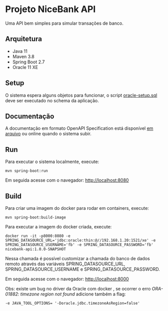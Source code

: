 
# Projeto NiceBank API

Uma API bem simples para simular transações de banco.

## Arquitetura

* Java 11 
* Maven 3.8
* Spring Boot 2.7
* Oracle 11 XE

## Setup

O sistema espera alguns objetos para funcionar, o script [oracle-setup.sql](doc/sql/oracle-setup.sql) deve ser executado no schema da aplicação.

## Documentação 

A documentação em formato OpenAPI Specification está disponível [em arquivo](doc/api/nicebank-api-docs.json) ou online quando o sistema subir. 

## Run 

Para executar o sistema localmente, execute:

```
mvn spring-boot:run
```

Em seguida acesse com o navegador: [http://localhost:8080](http://localhost:8080)


## Build 

Para criar uma imagem do docker para rodar em containers, execute:

```
mvn spring-boot:build-image
```

Para executar a imagem do docker criada, execute:

```
docker run -it -p8000:8080 -e SPRING_DATASOURCE_URL='jdbc:oracle:thin:@//192.168.1.20:1521/xe' -e SPRING_DATASOURCE_USERNAME='fb' -e SPRING_DATASOURCE_PASSWORD='fb' nicebank-api:1.0.0-SNAPSHOT
```

Nessa chamada é possível customizar a chamada do banco de dados remoto através das variáveis SPRING_DATASOURCE_URL, SPRING_DATASOURCE_USERNAME e SPRING_DATASOURCE_PASSWORD.

Em seguida acesse com o navegador: [http://localhost:8000](http://localhost:8000)


Obs: existe um bug no driver da Oracle com docker , se ocorrer o erro  _ORA-01882: timezone region not found_  adicione também a flag: 

```
-e JAVA_TOOL_OPTIONS= '-Doracle.jdbc.timezoneAsRegion=false'
```

